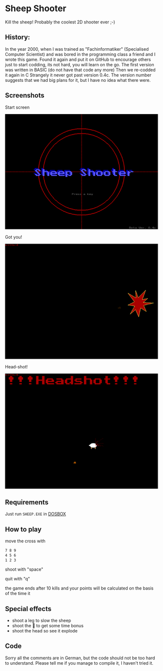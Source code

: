 # Sheep Shooter
Kill the sheep! Probably the coolest 2D shooter ever ;-)

## History:
In the year 2000, when I was trained as "Fachinformatiker" (Specialised Computer Scientist) and was bored in the programming class a friend and I wrote this game. Found it again and put it on GitHub to encourage others just to start codding, its not hard, you will learn on the go.
The first version was written in BASIC (do not have that code any more)
Then we re-codded it again in C
Strangely it never got past version 0.4c. The version number suggests that we had big plans for it, but I have no idea what there were.

## Screenshots
Start screen

![Start screen](https://raw.githubusercontent.com/individual-it/sheep-shooter/master/start.png)

Got you!

![kill](https://raw.githubusercontent.com/individual-it/sheep-shooter/master/hit.png)

Head-shot!

![headshot](https://raw.githubusercontent.com/individual-it/sheep-shooter/master/headshot.png)

## Requirements
Just run `SHEEP.EXE` in [DOSBOX](http://www.dosbox.com)

## How to play
move the cross with
```
7 8 9
4 5 6
1 2 3
```

shoot with "space"

quit with "q"

the game ends after 10 kills and your points will be calculated on the basis of the time it

## Special effects
- shoot a leg to slow the sheep
- shoot the 💩 to get some time bonus
- shoot the head so see it explode

## Code
Sorry all the comments are in German, but the code should not be too hard to understand. Please tell me if you manage to compile it, I haven't tried it.
